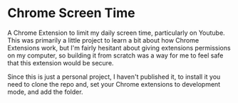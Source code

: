 # Chrome Screen Time

A Chrome Extension to limit my daily screen time, particularly on Youtube.
This was primarily a little project to learn a bit about how Chrome Extensions work, 
but I'm fairly hesitant about giving extensions permissions on my computer, 
so building it from scratch was a way for me to feel safe that this extension would be secure. 

Since this is just a personal project, I haven't published it, to install it you need to clone the repo
and, set your Chrome extensions to development mode, and add the folder. 
